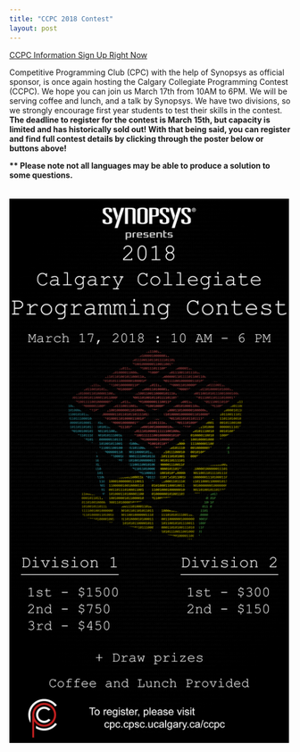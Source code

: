 ```yaml
---
title: "CCPC 2018 Contest"
layout: post
---
```


<div class="col-md-12">
<a class="btn btn-info btn-md" href="http://cpc.cpsc.ucalgary.ca/contests/ccpc/2018/" role="button">
CCPC Information
</a>

<a class="btn btn-info btn-md" href="https://www.eventbrite.ca/e/calgary-collegiate-programming-contest-2018-tickets-42549347243" role="button">
Sign Up Right Now
</a>
<p><p>
Competitive Programming Club (CPC) with the help of Synopsys as official sponsor, is once again hosting the Calgary Collegiate Programming Contest (CCPC). We hope you can join us March 17th from 10AM to 6PM. We will be serving coffee and lunch, and a talk by Synopsys. We have two divisions, so we strongly encourage first year students to test their skills in the contest.
<br>
<b>The deadline to register for the contest is March 15th, but capacity is limited and has historically sold out! With that being said, you can register and find full contest details by clicking through the poster below or buttons above!
<p> ** Please note not all languages may be able to produce a solution to some questions.
</b>

<a href="http://cpc.cpsc.ucalgary.ca/contests/ccpc/2018/">
<br><br><br> <img src="/img/ccpc_2018_poster.png" alt="CCPC 2018 Registration" style="width:501px;height:975px;border:0;">
</a> 



<br><br>

<br>
</div>

